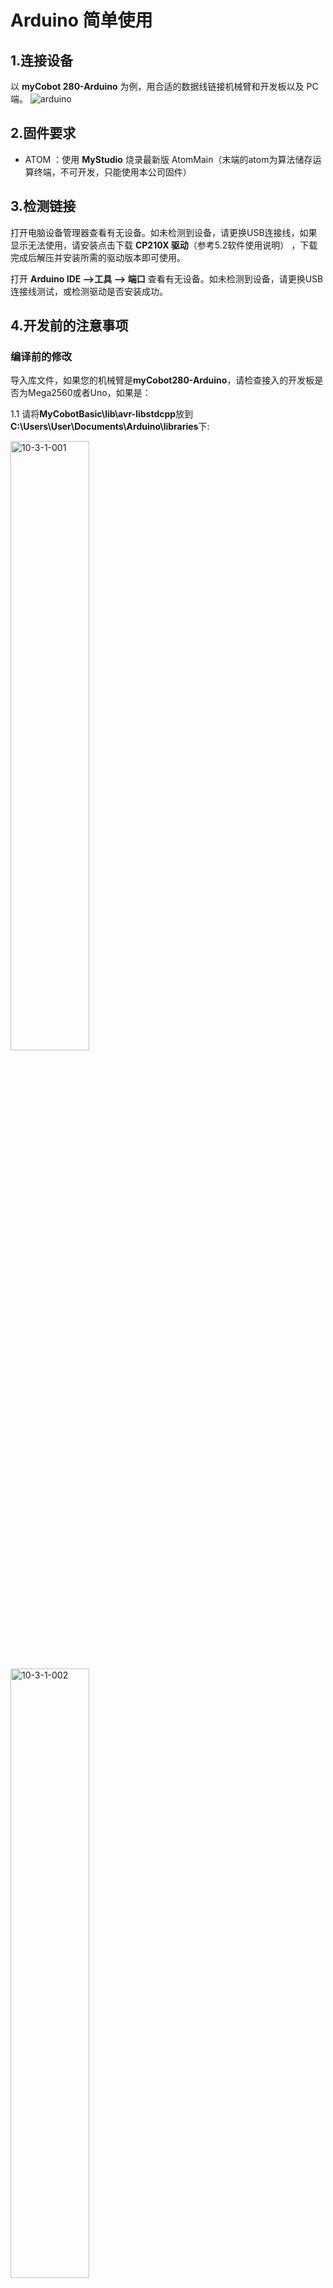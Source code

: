 # Arduino 简单使用

## 1.连接设备

以 **myCobot 280-Arduino** 为例，用合适的数据线链接机械臂和开发板以及 PC 端。
![arduino](../../../resource/3-FunctionsAndApplications/6.developmentGuide/Arduino/howToUse/2111pic4.png)

## 2.固件要求  

* ATOM ：使用 **MyStudio** 烧录最新版 AtomMain（末端的atom为算法储存运算终端，不可开发，只能使用本公司固件）

## 3.检测链接  

打开电脑设备管理器查看有无设备。如未检测到设备，请更换USB连接线，如果显示无法使用，请安装点击下载 **CP210X 驱动**（参考5.2软件使用说明） ，下载完成后解压并安装所需的驱动版本即可使用。

打开 **Arduino IDE -->工具 --> 端口** 查看有无设备。如未检测到设备，请更换USB连接线测试，或检测驱动是否安装成功。

## 4.开发前的注意事项
### 编译前的修改

导入库文件，如果您的机械臂是**myCobot280-Arduino**，请检查接入的开发板是否为Mega2560或者Uno，如果是：<br>

1.1 请将**MyCobotBasic\lib\avr-libstdcpp**放到**C:\Users\User\Documents\Arduino\libraries**下:<br>

<img src="../../../resource\3-FunctionsAndApplications\6.developmentGuide\Arduino\package/10-3-1-001.png" alt="10-3-1-001" width="50%"><br>

<img src="../../../resource\3-FunctionsAndApplications\6.developmentGuide\Arduino\package/10-3-1-002.png" alt="10-3-1-002" width="50%"><br>

### 编译前开发板的选择

若使用的开发板为Uno、Mega2560, 请进行以下步骤：

工具 --> 开发板 --> Arduino AVR Boards --> Arduino Uno（或者Arduino MEAG or Mega2560)，具体可看下图：

<img src="../../../resource\3-FunctionsAndApplications\6.developmentGuide\Arduino\package/10-3-2-001.jpg" alt="10-3-2-001" width="100%"><br>
1 使用 uno 时，选择1<br>
2 使用Mega2560时，选择2<br>

若使用的开发板为mkr wifi1010，请进行以下步骤：<br>
开发板管理器搜索samd，如果没有安装，就安装，首先工具 --> 开发板 --> 开发板管理器，然后搜索samd，具体可看下图：

<img src="../../../resource\3-FunctionsAndApplications\6.developmentGuide\Arduino\package/10-3-2-002.png" alt="10-3-2-002" width="50%"><br>

<img src="../../../resource\3-FunctionsAndApplications\6.developmentGuide\Arduino\package/10-3-2-003.png" alt="10-3-2-003" width="50%"><br>

开发板选择mkr wifi1010，工具 --> 开发板 --> Arduino SAMD --> Arduino MKR WiFi1010

<img src="../../../resource\3-FunctionsAndApplications\6.developmentGuide\Arduino\package/10-3-2-004.png" alt="10-3-2-004" width="50%"><br>

## 4.开始开发

以烧录一个官方 demo 为例，打开 **Arduino IDE --> 文件 --> 示例--> MyCobotBasic** 就可以看到所有的项目示例（如果未看到示例，可以将Arduino重启）。选择烧录一个简单的 demo , 例如 **--> MyCobot280--> MyCobot280-M5--> AnglesControl** 。

从示例文件中打开AnglesControl.ino
![arduino](../../../resource/3-FunctionsAndApplications/6.developmentGuide/Arduino/howToUse/10-2-4-001.png)

**注意：** 选择开发板为 **M5Stack-Core-ESP32** 和对应的 **COM口** 。
![arduino](../../../resource/3-FunctionsAndApplications/6.developmentGuide/Arduino/howToUse/10-2-4-002.png)

如果您使用的是myCobot280-M5，**请使用MyCobot280-M5文件夹下的ParameterList.h，替换掉MyCobotBasic文件夹下的ParameterList.h**，具体请看下图：<br>
![arduino](../../../resource/3-FunctionsAndApplications/6.developmentGuide/Arduino/howToUse/10-2-4-003.png)

![arduino](../../../resource/3-FunctionsAndApplications/6.developmentGuide/Arduino/howToUse/10-2-4-004.png)

**注意： 使用不同机型时，请使用各自案例目录下的"ParameterList.h"文件替换"MyCobotBasic\ParameterList.h"文件**

点击上传并等待右下方进度条跑完<br>
![arduino](../../../resource/3-FunctionsAndApplications/6.developmentGuide/Arduino/howToUse/10-2-4-005.png)

等待直到右下方显示上传成功，程序就已经下载完成

![arduino](../../../resource/3-FunctionsAndApplications/6.developmentGuide/Arduino/howToUse/10-2-4-006.png)

这时我们就能看到 **机器人** 开始工作。



## 5.部分案例介绍
目前不同机型都有角度、坐标、夹爪控制。<br>
**Transponder**：<br>
myCobot280-Arduino uno和Mega2560开发板使用案例，功能主要是通讯，在此基础上，使用RoboFlow、python、myblockly等控制机械臂，进行io控制。<br>
**AnglesControl**：<br>
这个demo是用于控制机械臂关于其关节的角度控制。<br>
**CoordsControl**：<br>
这个demo是用于控制机械臂关于其关节角度控制和坐标控制。<br>
**GripperControl**：<br>
这个demo是用于控制一个名为MyCobot的机械臂的夹爪（gripper）的开合动作以及角度的。<br>
<br>

---

**Transponder案例说明**：
串口通信初始化与设置：在 setup 函数中，程序初始化了串口通信，并开启了 MyCobot 机械臂的电源。
数据包处理：在 loop 函数中，程序会不断调用相关函数来处理从客户端到 Atom（机械臂控制器）的数据、从 Atom 返回的数据，以及处理其他未被 Atom 处理的消息。
数据包校验：checkHeader 和 HandleStickyPackets 函数用于校验数据包的完整性和正确性。
处理 IO 引脚控制的命令：HandleOtherMsg 函数处理设置和读取 IO 引脚状态的命令。
数据传输：SendDataToUser 函数负责将 Atom 返回的数据包传回给用户。
数据缓冲管理：程序通过缓冲区管理数据的收发，并在特定条件下清理数据。

```cpp
#include <MyCobotBasic.h>  // 包含 MyCobot 机械臂的基本库文件
#include <vector>  // 包含标准库中的 vector 容器

#define SET_BASIC_OUT 0xa0  // 定义用于设置 IO 输出的指令代码
#define GET_BASIC_IN 0xa1  // 定义用于获取 IO 输入的指令代码

byte HEADER = 0xfe;  // 定义数据包的起始字节
byte FOOTER = 0xfa;  // 定义数据包的结束字节

using namespace std;
vector<int> client_data;  // 用于存储从客户端接收到的数据
vector<int> temp_data;  // 用于临时存储处理中的数据
vector<int> atom_data;  // 用于存储从 Atom 返回的数据
int count = -1, data = -1;  // 初始化计数器和数据变量
int t_begin;  // 定义时间变量，用于计算延时

void setup()
{
    Serial.begin(115200);  // 初始化主串口，波特率为 115200
    Serial1.begin(1000000);  // 初始化辅助串口，波特率为 1000000
    delay(100);  // 延时 100 毫秒

    MyCobotBasic myCobot;  // 实例化 MyCobotBasic 类
    delay(500);  // 延时 500 毫秒
    
    myCobot.powerOn();  // 开启 MyCobot 机械臂电源
    delay(500);  // 延时 500 毫秒
    
    pinMode(15, OUTPUT); // 将引脚 15 设置为输出模式
    pinMode(5, OUTPUT);  // 将引脚 5 设置为输出模式
    pinMode(2, OUTPUT);  // 将引脚 2 设置为输出模式
}

void loop()
{
    ClientDataToAtom();  // 将客户端数据发送给 Atom
    AtomDataToClient();  // 将 Atom 返回的数据发送给客户端
    OtherMsgToClient();  // 处理其他未被 Atom 处理的消息
    ClearData();  // 清理数据缓存
}

/*
 * 检查串口 wifi 或蓝牙返回消息的头部是否为 0xfe 0xfe
 */
 bool checkHeader(vector<int> &v_data)
 {
    if (v_data[0] == HEADER && v_data[1] == HEADER)  // 如果数据包的前两个字节为 HEADER
        return true;  // 返回 true 表示头部正确
    return false;  // 否则返回 false
 }

bool HandleStickyPackets(vector<int> &v_data)
{
    // 获取协议的长度以判断结束符是否为 0xfa
    vector<int>::iterator it_vdata = v_data.begin() + 2 + v_data[2];
    int len = v_data.size();  // 获取数据包的长度
    // 首先判断长度是否小于 5，指令长度至少为 5
    if (len >= 5 && len <= (v_data[2] + 3)) {  // 如果数据包的长度合法
        if (*it_vdata == FOOTER) {  // 如果结束符为 FOOTER
            v_data.erase(it_vdata + 1, v_data.end());  // 删除多余的数据
            return true;  // 返回 true 表示数据包正确
        }
    } 
    return false;  // 返回 false 表示数据包有问题
}

/*
 * 处理 Atom 没有处理的一些客户端消息
 */
 bool HandleOtherMsg(vector<int> &v_data)
 {
    bool flag = false;  // 初始化标志位
    switch (v_data[2]) {  // 根据指令的第三个字节选择处理流程
        case 4:
            switch (v_data[3]) {
                case SET_BASIC_OUT: {  // 如果指令是设置 IO 输出
                    byte pin_no = v_data[4];  // 获取需要设置的引脚编号
                    pinMode(pin_no, OUTPUT);  // 将该引脚设置为输出模式
                    delay(5);  // 延时 5 毫秒
                    bool pin_data = v_data[5];  // 获取需要设置的引脚状态
                    digitalWrite(pin_no, pin_data);  // 设置引脚输出高低电平
                }
                break;
            }
            break;
        case 3:
            switch (v_data[3]) {
                case GET_BASIC_IN: {  // 如果指令是获取 IO 输入
                    byte pin_no = v_data[4];  // 获取需要读取的引脚编号
                    pinMode(pin_no, INPUT);  // 将该引脚设置为输入模式
                    delay(5);  // 延时 5 毫秒
                    bool pin_state = digitalRead(pin_no);  // 读取引脚的输入状态
                    delay(5);  // 延时 5 毫秒
                    v_data[2] = 0x04;  // 修改指令长度
                    v_data.insert(v_data.end() - 1, pin_state);  // 将引脚状态添加到数据包中
                    flag = true;  // 设置标志位为 true
                }
                break;
            }
            break;
    }
    return flag;  // 返回标志位
 }

/*
 * 将 Atom 返回的消息发送给用户
 */
 void SendDataToUser(vector<int> &v_data)
 {
    if (checkHeader(v_data) && HandleStickyPackets(v_data)) {  // 如果数据包头部正确且数据包处理成功
        if (HandleOtherMsg(v_data)) {  // 处理可能的 IO 引脚命令
            for (int i = 0; i < v_data.size(); i++) {  // 将数据包逐字节发送给用户
                Serial.write(v_data[i]);
            }
        }
        v_data.clear();  // 清空数据包
    }
    return;
 }

void ClientDataToAtom()
{
    if (Serial.available() > 0) {  // 如果主串口有可用数据
      count = 1; 
      while (Serial.available() > 0) {  // 读取主串口的数据
          data = Serial.read();  // 读取一个字节的数据
          Serial1.write(data);  // 将数据发送给 Atom
          client_data.push_back(data);  // 将数据存储在 client_data 缓存中
      }
      t_begin = millis();  // 记录当前时间
    }
}

void AtomDataToClient()
{
    int temp;
    bool flag = false;
    if (Serial1.available() > 0) {  // 如果辅助串口有可用数据
        count = 0;
        while (Serial1.available() > 0) {  // 读取辅助串口的数据
            data = Serial1.read();  // 读取一个字节的数据
            if (data == HEADER && (temp = Serial1.read()) == HEADER) {  // 如果读到数据包的头部
                Serial.write(temp);  // 将数据发送给用户
                flag = true;  // 设置标志位
            }
            if (flag) {
                Serial.write(data);  // 将数据发送给用户
            }
        }
    }
}

void OtherMsgToClient()
{
    if (count == 1 && ((millis() - t_begin) > 10)) {  // 如果客户端数据传输结束并且超过 10 毫秒
        count = 0;  // 重置计数器
        for (int i = 0; i < client_data.size(); i++) {  // 将 client_data 中的数据复制到 temp_data 中
            temp_data.push_back(client_data[i]);
        }
        SendDataToUser(temp_data);  // 将数据发送给用户
    }
}

void ClearData()
{
    if (count == 0){  // 如果计数器为 0
        client_data.clear();  // 清空 client_data 缓存
    }
}
```

---

**AnglesControl案例说明**

该示例程序主要实现了以下功能：

1. 初始化 MyCobot 机械臂并上电。
2. 在循环中控制机械臂的第一个关节（Joint 1）旋转到指定角度，并设置运动速度。
3. 在设置完第一个关节角度后，控制所有关节归零，并设置归零过程的速度

```cpp
#include <MyCobotBasic.h>

MyCobotBasic myCobot;
Angles angles = {0, 0, 0, 0, 0, 0};

void setup()
{
    myCobot.setup(); //This api is required
    delay(100);
    myCobot.powerOn();//robot poweron
    delay(100);
}

void loop()
{
    myCobot.writeAngle((Joint)1, 100, 30); //Single joint control，J1 to 100°,speed 30
    delay(200); //Once in place, proceed to the next step
    myCobot.writeAngles(angles, 50); //All joints to zero, speed 50
    delay(5000);
}
```

**CoordsControl案例说明：**

该程序实现了以下功能：

1. 初始化 MyCobot 机械臂并上电。
2. 设置机械臂初始姿态。
3. 在主循环中，首先将机械臂的 X 轴坐标移动到 30mm 的位置。
4. 随后，将机械臂的坐标设置为预定义的 `coords` 值，即指定的六个坐标轴位置。<br>

```cpp
#include <MyCobotBasic.h> // 引入 MyCobotBasic 库，用于控制 MyCobot 机械臂

MyCobotBasic myCobot; // 创建 MyCobotBasic 对象，用于后续控制机械臂

Coords coords = {194.700, -67.400, 131.300, -177.260, -3.760, -110.880}; 
// 初始化一个 Coords 结构体，定义机械臂的目标坐标系位置（包括 X, Y, Z 位置和姿态角）

void setup()
{
    myCobot.setup(); // 初始化 myCobot 对象（必须调用该函数）
    delay(100); // 延迟 100 毫秒，等待初始化完成
    myCobot.powerOn(); // 为机械臂上电，准备开始控制
    delay(100); // 延迟 100 毫秒，等待机械臂上电
    myCobot.writeAngles({0, -10, -123, 45, 0, 20}, 50); 
    // 设置机械臂的初始姿态，具体角度为 {J1, J2, J3, J4, J5, J6}，速度为 50
    delay(6000); // 延迟 6000 毫秒，等待机械臂移动到指定初始姿态
}

void loop()
{
    myCobot.writeCoord((Axis)1, 30, 30); // 控制机械臂的 X 轴坐标移动到 30mm，速度为 30
    delay(300); // 延迟 300 毫秒，等待 X 轴移动到指定位置
    myCobot.writeCoords(coords, 30); // 设置机械臂的坐标为预定义的 `coords` 值，速度为 30
    delay(5000); // 延迟 5000 毫秒，等待机械臂移动到指定坐标位置
}
```

**GripperControl案例说明：**

该程序实现了以下功能：

1. 初始化 MyCobot 机械臂并上电。
2. 在主循环中，按顺序控制夹爪的位置和状态，包括夹爪张开、闭合和指定角度的控制。<br>

```cpp
#include <MyCobotBasic.h> // 引入 MyCobotBasic 库，用于控制 MyCobot 机械臂

MyCobotBasic myCobot; // 创建 MyCobotBasic 对象，用于后续控制机械臂

void setup()
{
    myCobot.setup(); // 初始化 myCobot 对象（必须调用该函数）
    delay(100); // 延迟 100 毫秒，等待初始化完成
    myCobot.powerOn(); // 为机械臂上电，准备开始控制
    delay(100); // 延迟 100 毫秒，等待机械臂上电
}

void loop()
{
    myCobot.setGripperValue(80, 50); // 将夹爪移动到 80°，速度为 50
    delay(500); // 延迟 500 毫秒，等待夹爪移动到指定角度
    myCobot.setGripperValue(20, 50); // 将夹爪移动到 20°，速度为 50
    delay(500); // 延迟 500 毫秒，等待夹爪移动到指定角度
    myCobot.setGripperState(0, 30); // 打开夹爪，速度为 30
    delay(600); // 延迟 600 毫秒，等待夹爪完全打开
    myCobot.setGripperState(1, 30); // 关闭夹爪，速度为 30
    delay(600); // 延迟 600 毫秒，等待夹爪完全关闭
}

```